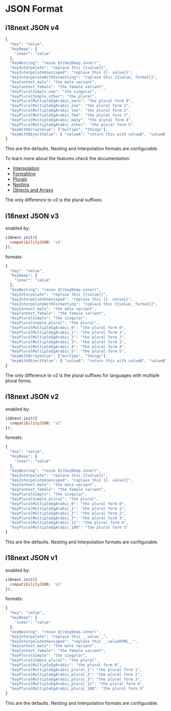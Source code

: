 # JSON Format

## i18next JSON v4

```javascript
{
  "key": "value",
  "keyDeep": {
    "inner": "value"
  },
  "keyNesting": "reuse $t(keyDeep.inner)",
  "keyInterpolate": "replace this {{value}}",
  "keyInterpolateUnescaped": "replace this {{- value}}",
  "keyInterpolateWithFormatting": "replace this {{value, format}}",
  "keyContext_male": "the male variant",
  "keyContext_female": "the female variant",
  "keyPluralSimple_one": "the singular",
  "keyPluralSimple_other": "the plural",
  "keyPluralMultipleEgArabic_zero": "the plural form 0",
  "keyPluralMultipleEgArabic_one": "the plural form 1",
  "keyPluralMultipleEgArabic_two": "the plural form 2",
  "keyPluralMultipleEgArabic_few": "the plural form 3",
  "keyPluralMultipleEgArabic_many": "the plural form 4",
  "keyPluralMultipleEgArabic_other": "the plural form 5",
  "keyWithArrayValue": ["multipe", "things"],
  "keyWithObjectValue": { "valueA": "return this with valueB", "valueB": "more text" }
}
```

This are the defaults. Nesting and Interpolation formats are configurable.  
  
To learn more about the features check the documentation:  
  
- [Interpolation](../translation-function/interpolation.md)  
- [Formatting](../translation-function/formatting.md)  
- [Plurals](../translation-function/plurals.md)  
- [Nesting](../translation-function/nesting.md)  
- [Objects and Arrays](../translation-function/objects-and-arrays.md)

The only difference to _v3_ is the plural suffixes.

## i18next JSON v3

enabled by:

```javascript
i18next.init({
  compatibilityJSON: 'v3'
});
```

formats:

```javascript
{
  "key": "value",
  "keyDeep": {
    "inner": "value"
  },
  "keyNesting": "reuse $t(keyDeep.inner)",
  "keyInterpolate": "replace this {{value}}",
  "keyInterpolateUnescaped": "replace this {{- value}}",
  "keyInterpolateWithFormatting": "replace this {{value, format}}",
  "keyContext_male": "the male variant",
  "keyContext_female": "the female variant",
  "keyPluralSimple": "the singular",
  "keyPluralSimple_plural": "the plural",
  "keyPluralMultipleEgArabic_0": "the plural form 0",
  "keyPluralMultipleEgArabic_1": "the plural form 1",
  "keyPluralMultipleEgArabic_2": "the plural form 2",
  "keyPluralMultipleEgArabic_3": "the plural form 3",
  "keyPluralMultipleEgArabic_4": "the plural form 4",
  "keyPluralMultipleEgArabic_5": "the plural form 5",
  "keyWithArrayValue": ["multipe", "things"],
  "keyWithObjectValue": { "valueA": "return this with valueB", "valueB": "more text" }
}
```

The only difference to _v2_ is the plural suffixes for languages with multiple plural forms.

## i18next JSON v2

enabled by:

```javascript
i18next.init({
  compatibilityJSON: 'v2'
});
```

formats:

```javascript
{
  "key": "value",
  "keyDeep": {
    "inner": "value"
  },
  "keyNesting": "reuse $t(keyDeep.inner)",
  "keyInterpolate": "replace this {{value}}",
  "keyInterpolateUnescaped": "replace this {{- value}}",
  "keyContext_male": "the male variant",
  "keyContext_female": "the female variant",
  "keyPluralSimple": "the singular",
  "keyPluralSimple_plural": "the plural",
  "keyPluralMultipleEgArabic_0": "the plural form 0",
  "keyPluralMultipleEgArabic_1": "the plural form 1",
  "keyPluralMultipleEgArabic_2": "the plural form 2",
  "keyPluralMultipleEgArabic_3": "the plural form 3",
  "keyPluralMultipleEgArabic_11": "the plural form 4",
  "keyPluralMultipleEgArabic_100": "the plural form 5"
}
```

This are the defaults. Nesting and Interpolation formats are configurable.

## i18next JSON v1

enabled by:

```javascript
i18next.init({
  compatibilityJSON: 'v1'
});
```

formats:

```javascript
{
  "key": "value",
  "keyDeep": {
    "inner": "value"
  },
  "keyNesting": "reuse $t(keyDeep.inner)",
  "keyInterpolate": "replace this __value__",
  "keyInterpolateUnescaped": "replace this __valueHTML__",
  "keyContext_male": "the male variant",
  "keyContext_female": "the female variant",
  "keyPluralSimple": "the singular",
  "keyPluralSimple_plural": "the plural",
  "keyPluralMultipleEgArabic": "the plural form 0",
  "keyPluralMultipleEgArabic_plural_1": "the plural form 1",
  "keyPluralMultipleEgArabic_plural_2": "the plural form 2",
  "keyPluralMultipleEgArabic_plural_3": "the plural form 3",
  "keyPluralMultipleEgArabic_plural_11": "the plural form 4",
  "keyPluralMultipleEgArabic_plural_100": "the plural form 5"
}
```

This are the defaults. Nesting and Interpolation formats are configurable.

